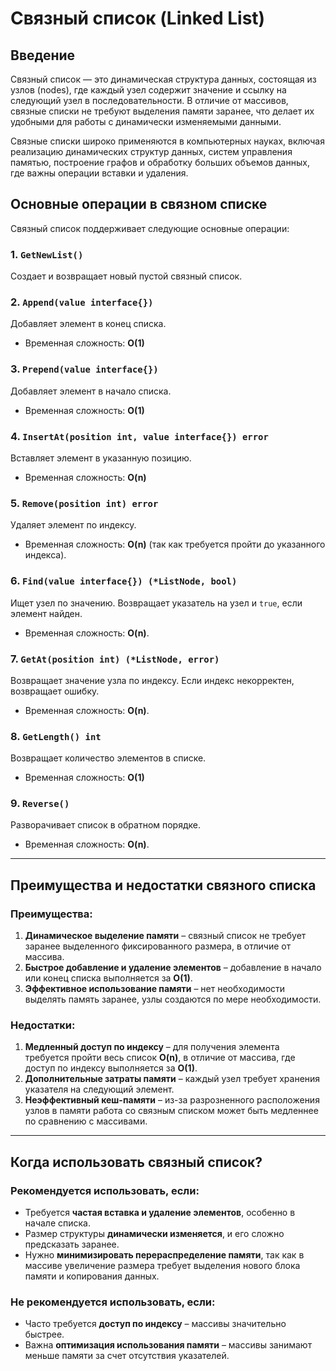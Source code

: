 # Связный список (Linked List)

## Введение

Связный список — это динамическая структура данных, состоящая из узлов (nodes), где каждый узел содержит значение и ссылку на следующий узел в последовательности. В отличие от массивов, связные списки не требуют выделения памяти заранее, что делает их удобными для работы с динамически изменяемыми данными.

Связные списки широко применяются в компьютерных науках, включая реализацию динамических структур данных, систем управления памятью, построение графов и обработку больших объемов данных, где важны операции вставки и удаления.

## Основные операции в связном списке

Связный список поддерживает следующие основные операции:

### 1. `GetNewList()`
Создает и возвращает новый пустой связный список.

### 2. `Append(value interface{})`
Добавляет элемент в конец списка.
- Временная сложность: **O(1)**

### 3. `Prepend(value interface{})`
Добавляет элемент в начало списка. 
- Временная сложность: **O(1)**

### 4. `InsertAt(position int, value interface{}) error`
Вставляет элемент в указанную позицию. 
- Временная сложность: **O(n)**

### 5. `Remove(position int) error`
Удаляет элемент по индексу. 
- Временная сложность: **O(n)** (так как требуется пройти до указанного индекса).

### 6. `Find(value interface{}) (*ListNode, bool)`
Ищет узел по значению. Возвращает указатель на узел и `true`, если элемент найден.
- Временная сложность: **O(n)**.

### 7. `GetAt(position int) (*ListNode, error)`
Возвращает значение узла по индексу. Если индекс некорректен, возвращает ошибку.
- Временная сложность: **O(n)**.

### 8. `GetLength() int`
Возвращает количество элементов в списке.
- Временная сложность: **O(1)**

### 9. `Reverse()`
Разворачивает список в обратном порядке.
- Временная сложность: **O(n)**.

---

## Преимущества и недостатки связного списка

### **Преимущества**:
1. **Динамическое выделение памяти** – связный список не требует заранее выделенного фиксированного размера, в отличие от массива.
2. **Быстрое добавление и удаление элементов** – добавление в начало или конец списка выполняется за **O(1)**.
3. **Эффективное использование памяти** – нет необходимости выделять память заранее, узлы создаются по мере необходимости.

### **Недостатки**:
1. **Медленный доступ по индексу** – для получения элемента требуется пройти весь список **O(n)**, в отличие от массива, где доступ по индексу выполняется за **O(1)**.
2. **Дополнительные затраты памяти** – каждый узел требует хранения указателя на следующий элемент.
3. **Неэффективный кеш-памяти** – из-за разрозненного расположения узлов в памяти работа со связным списком может быть медленнее по сравнению с массивами.

---

## Когда использовать связный список?

### **Рекомендуется использовать, если**:
- Требуется **частая вставка и удаление элементов**, особенно в начале списка.
- Размер структуры **динамически изменяется**, и его сложно предсказать заранее.
- Нужно **минимизировать перераспределение памяти**, так как в массиве увеличение размера требует выделения нового блока памяти и копирования данных.

### **Не рекомендуется использовать, если**:
- Часто требуется **доступ по индексу** – массивы значительно быстрее.
- Важна **оптимизация использования памяти** – массивы занимают меньше памяти за счет отсутствия указателей.
